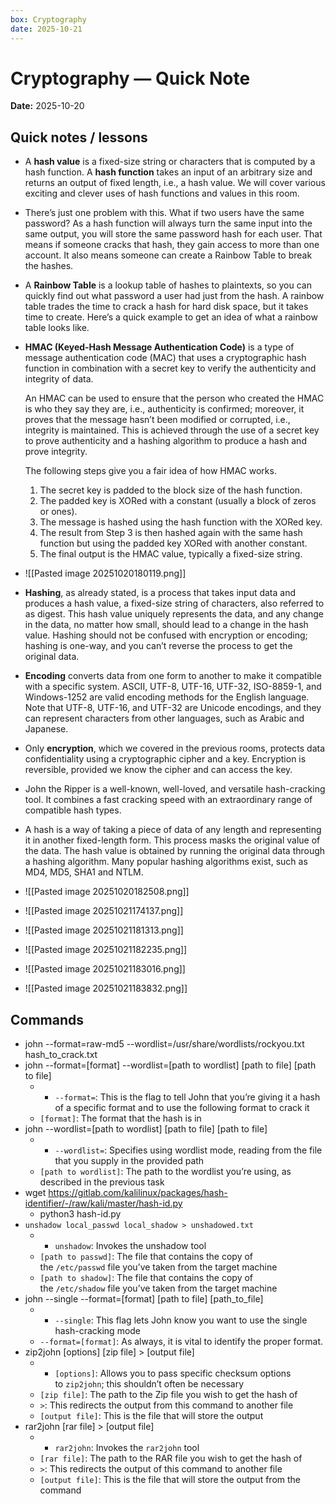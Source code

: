 ```yaml
---
box: Cryptography
date: 2025-10-21
---
```


# Cryptography — Quick Note

**Date:** 2025-10-20

## Quick notes / lessons
- A **hash value** is a fixed-size string or characters that is computed by a hash function. A **hash function** takes an input of an arbitrary size and returns an output of fixed length, i.e., a hash value. We will cover various exciting and clever uses of hash functions and values in this room.
- There’s just one problem with this. What if two users have the same password? As a hash function will always turn the same input into the same output, you will store the same password hash for each user. That means if someone cracks that hash, they gain access to more than one account. It also means someone can create a Rainbow Table to break the hashes.
- A **Rainbow Table** is a lookup table of hashes to plaintexts, so you can quickly find out what password a user had just from the hash. A rainbow table trades the time to crack a hash for hard disk space, but it takes time to create. Here’s a quick example to get an idea of what a rainbow table looks like.
- **HMAC (Keyed-Hash Message Authentication Code)** is a type of message authentication code (MAC) that uses a cryptographic hash function in combination with a secret key to verify the authenticity and integrity of data.

	An HMAC can be used to ensure that the person who created the HMAC is who they say they are, i.e., authenticity is confirmed; moreover, it proves that the message hasn’t been modified or corrupted, i.e., integrity is maintained. This is achieved through the use of a secret key to prove authenticity and a hashing algorithm to produce a hash and prove integrity.
	
	The following steps give you a fair idea of how HMAC works.
	
	1. The secret key is padded to the block size of the hash function.
	2. The padded key is XORed with a constant (usually a block of zeros or ones).
	3. The message is hashed using the hash function with the XORed key.
	4. The result from Step 3 is then hashed again with the same hash function but using the padded key XORed with another constant.
	5. The final output is the HMAC value, typically a fixed-size string.
- ![[Pasted image 20251020180119.png]]
- **Hashing**, as already stated, is a process that takes input data and produces a hash value, a fixed-size string of characters, also referred to as digest. This hash value uniquely represents the data, and any change in the data, no matter how small, should lead to a change in the hash value. Hashing should not be confused with encryption or encoding; hashing is one-way, and you can’t reverse the process to get the original data.
- **Encoding** converts data from one form to another to make it compatible with a specific system. ASCII, UTF-8, UTF-16, UTF-32, ISO-8859-1, and Windows-1252 are valid encoding methods for the English language. Note that UTF-8, UTF-16, and UTF-32 are Unicode encodings, and they can represent characters from other languages, such as Arabic and Japanese.
- Only **encryption**, which we covered in the previous rooms, protects data confidentiality using a cryptographic cipher and a key. Encryption is reversible, provided we know the cipher and can access the key.
- John the Ripper is a well-known, well-loved, and versatile hash-cracking tool. It combines a fast cracking speed with an extraordinary range of compatible hash types.
- A hash is a way of taking a piece of data of any length and representing it in another fixed-length form. This process masks the original value of the data. The hash value is obtained by running the original data through a hashing algorithm. Many popular hashing algorithms exist, such as MD4, MD5, SHA1 and NTLM.
- ![[Pasted image 20251020182508.png]]
- ![[Pasted image 20251021174137.png]]
- ![[Pasted image 20251021181313.png]]
- ![[Pasted image 20251021182235.png]]
- ![[Pasted image 20251021183016.png]]
- ![[Pasted image 20251021183832.png]]


## Commands
- john --format=raw-md5 --wordlist=/usr/share/wordlists/rockyou.txt hash_to_crack.txt
- john --format=[format] --wordlist=[path to wordlist] [path to file] [path to file]
	- - `--format=`: This is the flag to tell John that you’re giving it a hash of a specific format and to use the following format to crack it
	- `[format]`: The format that the hash is in
- john --wordlist=[path to wordlist] [path to file]  [path to file]
	- - `--wordlist=`: Specifies using wordlist mode, reading from the file that you supply in the provided path
	- `[path to wordlist]`: The path to the wordlist you’re using, as described in the previous task
- wget https://gitlab.com/kalilinux/packages/hash-identifier/-/raw/kali/master/hash-id.py 
	- python3 hash-id.py
- `unshadow local_passwd local_shadow > unshadowed.txt`
	- - `unshadow`: Invokes the unshadow tool
	- `[path to passwd]`: The file that contains the copy of the `/etc/passwd` file you’ve taken from the target machine
	- `[path to shadow]`: The file that contains the copy of the `/etc/shadow` file you’ve taken from the target machine
- john --single --format=[format] [path to file] [path_to_file]
	- - `--single`: This flag lets John know you want to use the single hash-cracking mode
	- `--format=[format]`: As always, it is vital to identify the proper format.
- zip2john [options]  [zip file] > [output file]
	- - `[options]`: Allows you to pass specific checksum options to `zip2john`; this shouldn’t often be necessary
	- `[zip file]`: The path to the Zip file you wish to get the hash of
	- `>`: This redirects the output from this command to another file
	- `[output file]`: This is the file that will store the output
- rar2john [rar file] > [output file]
	- - `rar2john`: Invokes the `rar2john` tool
	- `[rar file]`: The path to the RAR file you wish to get the hash of
	- `>`: This redirects the output of this command to another file
	- `[output file]`: This is the file that will store the output from the command
		
	
